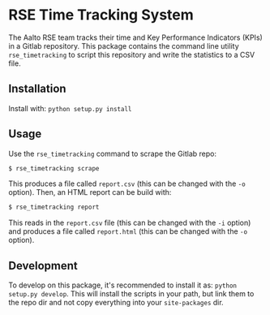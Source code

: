 RSE Time Tracking System
========================

The Aalto RSE team tracks their time and Key Performance Indicators (KPIs) in a Gitlab repository.
This package contains the command line utility `rse_timetracking` to script this repository and write the statistics to a CSV file.


Installation
------------

Install with: `python setup.py install`


Usage
-----
Use the `rse_timetracking` command to scrape the Gitlab repo:

```bash
$ rse_timetracking scrape
```

This produces a file called `report.csv` (this can be changed with the `-o` option).
Then, an HTML report can be build with:

```bash
$ rse_timetracking report
```

This reads in the `report.csv` file (this can be changed with the `-i` option) and produces a file called `report.html` (this can be changed with the `-o` option).


Development
-----------

To develop on this package, it's recommended to install it as: `python setup.py develop`. This will install the scripts in your path, but link them to the repo dir and not copy everything into your `site-packages` dir.

